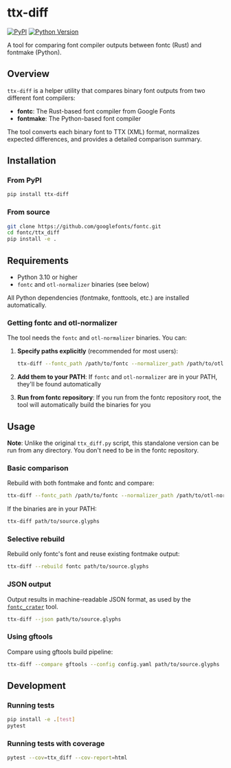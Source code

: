 # ttx-diff

[![PyPI](https://img.shields.io/pypi/v/ttx-diff)](https://pypi.org/project/ttx-diff/)
[![Python Version](https://img.shields.io/pypi/pyversions/ttx-diff)](https://pypi.org/project/ttx-diff/)

A tool for comparing font compiler outputs between fontc (Rust) and fontmake (Python).

## Overview

`ttx-diff` is a helper utility that compares binary font outputs from two different font compilers:
- **fontc**: The Rust-based font compiler from Google Fonts
- **fontmake**: The Python-based font compiler

The tool converts each binary font to TTX (XML) format, normalizes expected differences, and provides a detailed comparison summary.

## Installation

### From PyPI

```bash
pip install ttx-diff
```

### From source

```bash
git clone https://github.com/googlefonts/fontc.git
cd fontc/ttx_diff
pip install -e .
```

## Requirements

- Python 3.10 or higher
- `fontc` and `otl-normalizer` binaries (see below)

All Python dependencies (fontmake, fonttools, etc.) are installed automatically.

### Getting fontc and otl-normalizer

The tool needs the `fontc` and `otl-normalizer` binaries. You can:

1. **Specify paths explicitly** (recommended for most users):
   ```bash
   ttx-diff --fontc_path /path/to/fontc --normalizer_path /path/to/otl-normalizer source.glyphs
   ```

2. **Add them to your PATH**: If `fontc` and `otl-normalizer` are in your PATH, they'll be found automatically

3. **Run from fontc repository**: If you run from the fontc repository root, the tool will automatically build the binaries for you

## Usage

**Note**: Unlike the original `ttx_diff.py` script, this standalone version can be run from any directory. You don't need to be in the fontc repository.

### Basic comparison

Rebuild with both fontmake and fontc and compare:

```bash
ttx-diff --fontc_path /path/to/fontc --normalizer_path /path/to/otl-normalizer path/to/source.glyphs
```

If the binaries are in your PATH:

```bash
ttx-diff path/to/source.glyphs
```

### Selective rebuild

Rebuild only fontc's font and reuse existing fontmake output:

```bash
ttx-diff --rebuild fontc path/to/source.glyphs
```

### JSON output

Output results in machine-readable JSON format, as used by the [`fontc_crater`](https://github.com/googlefonts/fontc/tree/main/fontc_crater) tool.

```bash
ttx-diff --json path/to/source.glyphs
```

### Using gftools

Compare using gftools build pipeline:

```bash
ttx-diff --compare gftools --config config.yaml path/to/source.glyphs
```

## Development

### Running tests

```bash
pip install -e .[test]
pytest
```

### Running tests with coverage

```bash
pytest --cov=ttx_diff --cov-report=html
```
